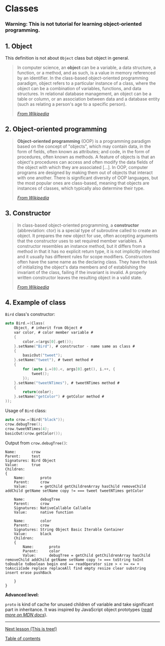 # Classes

### **Warning:** This is not tutorial for learning object-oriented programming. 

## 1. Object

This definition is not about `Object` class but object in general.

> In computer science, an **object** can be a variable, a data structure, a function, or a method, and as such, is a value in memory referenced by an identifier. In the class-based object-oriented programming paradigm, object refers to a particular instance of a class, where the object can be a combination of variables, functions, and data structures. In relational database management, an object can be a table or column, or an association between data and a database entity (such as relating a person's age to a specific person).
> 
> [_From Wikipedia_](https://en.wikipedia.org/wiki/Object_(computer_science))

## 2. Object-oriented programming

> **Object-oriented programming** (OOP) is a programming paradigm based on the concept of "objects", which may contain data, in the form of fields, often known as attributes; and code, in the form of procedures, often known as methods. A feature of objects is that an object's procedures can access and often modify the data fields of the object with which they are associated [...]. In OOP, computer programs are designed by making them out of objects that interact with one another. There is significant diversity of OOP languages, but the most popular ones are class-based, meaning that objects are instances of classes, which typically also determine their type.
> 
> [_From Wikipedia_](https://en.wikipedia.org/wiki/Object-oriented_programming)

## 3. Constructor

> In class-based object-oriented programming, a **constructor** (abbreviation: ctor) is a special type of subroutine called to create an object. It prepares the new object for use, often accepting arguments that the constructor uses to set required member variables. A constructor resembles an instance method, but it differs from a method in that it has no explicit return type, it is not implicitly inherited and it usually has different rules for scope modifiers. Constructors often have the same name as the declaring class. They have the task of initializing the object's data members and of establishing the invariant of the class, failing if the invariant is invalid. A properly written constructor leaves the resulting object in a valid state.
> 
> [_From Wikipedia_](https://en.wikipedia.org/wiki/Constructor_(object-oriented_programming))

## 4. Example of class

`Bird` class's constructor:

```c
auto Bird.=(Class(
    Object, # inherit from Object #
    var color, # color member variable #
    {
        color.=(args[0].get());
    }.setName("Bird"), # constructor - name same as class #
    {
        basicOut("tweet");
    }.setName("tweet"), # tweet method #
    {
        for (auto i.=(0).<, args[0].get(), i.++, {
            tweet();
        });
    }.setName("tweetNTimes"), # tweetNTimes method #
    {
        return(color);
    }.setName("getColor") # getColor method #
));
```

Usage of `Bird` class:

```c
auto crow.=(Bird("black"));
crow.debugTree();
crow.tweetNTimes(4);
basicOut(crow.getColor());
```

Output from `crow.debugTree()`:

```
Name:       crow
Parent:     test
Signatures: Bird Object
Value:      true
Children:
{
    Name:       proto
    Parent:     crow
    Value:      = getChild getChildrenArray hasChild removeChild addChild getName setName copy != === tweet tweetNTimes getColor

    Name:       debugTree
    Parent:     crow
    Signatures: NativeCallable Callable
    Value:      native function

    Name:       color
    Parent:     crow
    Signatures: String Object Basic Iterable Container
    Value:      black
    Children:
    {
        Name:       proto
        Parent:     color
        Value:      debugTree = getChild getChildrenArray hasChild removeChild addChild getName setName copy != === toString toInt toDouble toBoolean begin end == readOperator size > < >= <= + toAsciiCode replace replaceAll find empty resize clear substring insert erase pushBack

    }
}
```

**Advanced level:**

`proto` is kind of cache for unused children of variable and take significant part in inheritance. It was inspired by JavaScript object prototypes ([_read more on MDN docs_](https://developer.mozilla.org/en-US/docs/Learn/JavaScript/Objects/Object_prototypes)).


---

[Next lesson (This is tree!)](tree.md)

[Table of contents](tutorial.md)